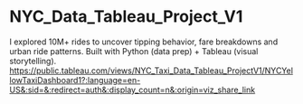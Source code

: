 # NYC_Data_Tableau_Project_V1

I explored 10M+ rides to uncover tipping behavior, fare breakdowns and urban ride patterns. Built with Python (data prep) + Tableau (visual storytelling).
https://public.tableau.com/views/NYC_Taxi_Data_Tableau_ProjectV1/NYCYellowTaxiDashboard1?:language=en-US&:sid=&:redirect=auth&:display_count=n&:origin=viz_share_link
